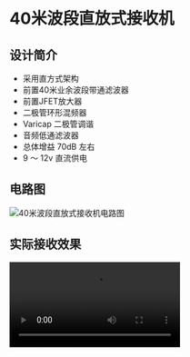 # 40米波段直放式接收机
## 设计简介
- 采用直方式架构
- 前置40米业余波段带通滤波器
- 前置JFET放大器
- 二极管环形混频器
- Varicap 二极管调谐
- 音频低通滤波器
- 总体增益 70dB 左右
- 9 ～ 12v 直流供电
## 电路图
![40米波段直放式接收机电路图](https://github.com/cnsit/radio/blob/articles/40mdcr/circuit.png)
## 实际接收效果
![40米波段直放式接收机使用效果](https://github.com/cnsit/radio/blob/articles/40mdcr/40mdcr.mp4)
